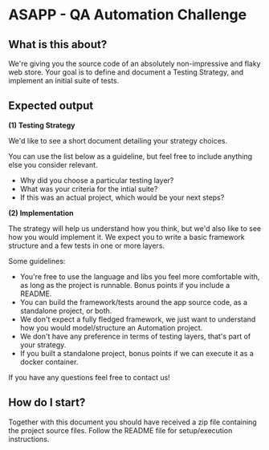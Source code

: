 # ASAPP - QA Automation Challenge

## What is this about?

We're giving you the source code of an absolutely non-impressive and flaky web store. Your goal is to define and document a Testing Strategy, and implement an initial suite of tests.

## Expected output

**(1) Testing Strategy**

We'd like to see a short document detailing your strategy choices.

You can use the list below as a guideline, but feel free to include anything else you consider relevant.

- Why did you choose a particular testing layer?
- What was your criteria for the intial suite?
- If this was an actual project, which would be your next steps?

**(2) Implementation**

The strategy will help us understand how you think, but we'd also like to see how you would implement it. We expect you to write a basic framework structure and a few tests in one or more layers.

Some guidelines:
- You're free to use the language and libs you feel more comfortable with, as long as the project is runnable. Bonus points if you include a README.
- You can build the framework/tests around the app source code, as a standalone project, or both.
- We don't expect a fully fledged framework, we just want to understand how you would model/structure an Automation project.
- We don't have any preference in terms of testing layers, that's part of your strategy.
- If you built a standalone project, bonus points if we can execute it as a docker container.


If you have any questions feel free to contact us!

## How do I start?

Together with this document you should have received a zip file containing the project source files. Follow the README file for setup/execution instructions.
